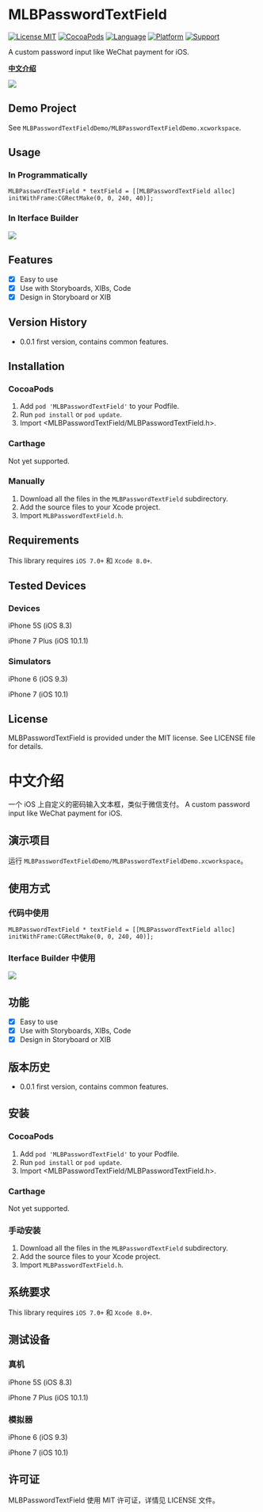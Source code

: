 # MLBPasswordTextField
[![License MIT](https://img.shields.io/badge/license-MIT-green.svg?style=flat)](https://raw.githubusercontent.com/meilbn/MLBPasswordTextField/master/LICENSE)
[![CocoaPods](https://img.shields.io/cocoapods/v/MLBPasswordTextField.svg)](https://github.com/meilbn/MLBPasswordTextField)
[![Language](https://img.shields.io/badge/language-Objective--C-brightgreen.svg)](https://developer.apple.com/swift)
[![Platform](https://img.shields.io/badge/platform-iOS-orange.svg)](https://www.apple.com/nl/ios/)
[![Support](https://img.shields.io/badge/support-iOS%207+%20-blue.svg?style=flat)](https://www.apple.com/nl/ios/)

A custom password input like WeChat payment for iOS.

**[中文介绍](https://github.com/meilbn/MLBPasswordTextField#中文介绍)**

![][Demo]

## Demo Project
See ``MLBPasswordTextFieldDemo/MLBPasswordTextFieldDemo.xcworkspace``.

## Usage
### In Programmatically

```
MLBPasswordTextField * textField = [[MLBPasswordTextField alloc] initWithFrame:CGRectMake(0, 0, 240, 40)];
```

### In Iterface Builder

![][Demo_In_IB]

## Features
- [x] Easy to use
- [x] Use with Storyboards, XIBs, Code
- [x] Design in Storyboard or XIB

## Version History
- 0.0.1 first version, contains common features.

## Installation
### CocoaPods
1. Add ``pod 'MLBPasswordTextField'`` to your Podfile.
2. Run ``pod install`` or ``pod update``.
3. Import \<MLBPasswordTextField/MLBPasswordTextField.h\>.

### Carthage
Not yet supported.

### Manually
1. Download all the files in the ``MLBPasswordTextField`` subdirectory.
2. Add the source files to your Xcode project.
3. Import ``MLBPasswordTextField.h``.

## Requirements
This library requires ``iOS 7.0+`` 和 ``Xcode 8.0+``.

## Tested Devices
### Devices
iPhone 5S (iOS 8.3)

iPhone 7 Plus (iOS 10.1.1)

### Simulators
iPhone 6 (iOS 9.3)

iPhone 7 (iOS 10.1)

## License
MLBPasswordTextField is provided under the MIT license. See LICENSE file for details.

# 中文介绍
一个 iOS 上自定义的密码输入文本框，类似于微信支付。
A custom password input like WeChat payment for iOS.

## 演示项目
运行 ``MLBPasswordTextFieldDemo/MLBPasswordTextFieldDemo.xcworkspace``。

## 使用方式
### 代码中使用

```
MLBPasswordTextField * textField = [[MLBPasswordTextField alloc] initWithFrame:CGRectMake(0, 0, 240, 40)];
```

### Iterface Builder 中使用

![][Demo_In_IB]

## 功能
- [x] Easy to use
- [x] Use with Storyboards, XIBs, Code
- [x] Design in Storyboard or XIB

## 版本历史
- 0.0.1 first version, contains common features.

## 安装
### CocoaPods
1. Add ``pod 'MLBPasswordTextField'`` to your Podfile.
2. Run ``pod install`` or ``pod update``.
3. Import \<MLBPasswordTextField/MLBPasswordTextField.h\>.

### Carthage
Not yet supported.

### 手动安装
1. Download all the files in the ``MLBPasswordTextField`` subdirectory.
2. Add the source files to your Xcode project.
3. Import ``MLBPasswordTextField.h``.

## 系统要求
This library requires ``iOS 7.0+`` 和 ``Xcode 8.0+``.

## 测试设备
### 真机
iPhone 5S (iOS 8.3)

iPhone 7 Plus (iOS 10.1.1)

### 模拟器
iPhone 6 (iOS 9.3)

iPhone 7 (iOS 10.1)

## 许可证
MLBPasswordTextField 使用 MIT 许可证，详情见 LICENSE 文件。

[Demo]: https://github.com/meilbn/MLBPasswordTextField/blob/master/Screenshots/Demo.gif
[Demo_In_IB]: https://github.com/meilbn/MLBPasswordTextField/blob/master/Screenshots/Demo_In_IB.png